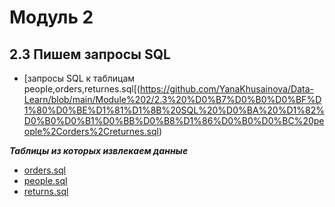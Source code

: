 # Модуль 2
## 2.3 Пишем запросы SQL
- [запросы SQL к таблицам people,orders,returnes.sql[(https://github.com/YanaKhusainova/Data-Learn/blob/main/Module%202/2.3%20%D0%B7%D0%B0%D0%BF%D1%80%D0%BE%D1%81%D1%8B%20SQL%20%D0%BA%20%D1%82%D0%B0%D0%B1%D0%BB%D0%B8%D1%86%D0%B0%D0%BC%20people%2Corders%2Creturnes.sql)

***Таблицы из которых извлекаем данные***
- [orders.sql](https://github.com/YanaKhusainova/Data-Learn/blob/main/Module%202/orders.sql)
- [people.sql](https://github.com/YanaKhusainova/Data-Learn/blob/main/Module%202/people.sql)
- [returns.sql](https://github.com/YanaKhusainova/Data-Learn/blob/main/Module%202/returns.sql)
